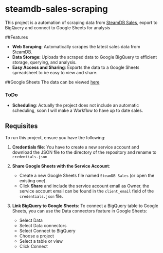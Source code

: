 # steamdb-sales-scraping
This project is a automation of scraping data from [SteamDB Sales](https://steamdb.info/sales/), export to BigQuery and connect to Google Sheets for analysis

##Features
- **Web Scraping**: Automatically scrapes the latest sales data from SteamDB.
- **Data Storage**: Uploads the scraped data to Google BigQuery to efficient storage, querying, and analysis.
- **Easy Access and Sharing**: Exports the data to a Google Sheets spreadsheet to be easy to view and share.

##Google Sheets
  The data can be viewed [here](https://docs.google.com/spreadsheets/d/1rENYaWXQFyLi_DQuLipdig3HrbjhZvePaSuXeUxs6tk/edit?usp=sharing)

### ToDo
- **Scheduling**: Actually the project does not include an automatic scheduling, soon I will make a Workflow to have up to date sales.

## Requisites
To run this project, ensure you have the following:

1. **Credentials file**:
    You have to create a new service account and download the JSON file to the directory of the repository and rename to `credentials.json`

2. **Share Google Sheets with the Service Account**:
    - Create a new Google Sheets file named `SteamDB Sales` (or open the existing one).
    - Click **Share** and include the service account email as Owner, the service account email can be found in the `client_email` field of the `credentials.json` file.

3. **Link BigQuery to Google Sheets**:
     To connect a BigQuery table to Google Sheets, you can use the Data connectors feature in Google Sheets:
    - Select Data
    - Select Data connectors
    - Select Connect to BigQuery
    - Choose a project
    - Select a table or view
    - Click Connect